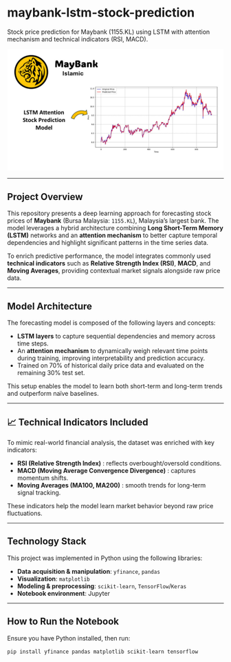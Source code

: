 # maybank-lstm-stock-prediction

Stock price prediction for Maybank (1155.KL) using LSTM with attention mechanism and technical indicators (RSI, MACD).

![Maybank LSTM Banner](https://github.com/Tahanijabir/maybank-lstm-stock-prediction/blob/main/animationmaybank%20(1).jpg?raw=true)

---

##  Project Overview

This repository presents a deep learning approach for forecasting stock prices of **Maybank** (Bursa Malaysia: `1155.KL`), Malaysia’s largest bank. The model leverages a hybrid architecture combining **Long Short-Term Memory (LSTM)** networks and an **attention mechanism** to better capture temporal dependencies and highlight significant patterns in the time series data.

To enrich predictive performance, the model integrates commonly used **technical indicators** such as **Relative Strength Index (RSI)**, **MACD**, and **Moving Averages**, providing contextual market signals alongside raw price data.

---

##  Model Architecture

The forecasting model is composed of the following layers and concepts:

- **LSTM layers** to capture sequential dependencies and memory across time steps.
- An **attention mechanism** to dynamically weigh relevant time points during training, improving interpretability and prediction accuracy.
- Trained on 70% of historical daily price data and evaluated on the remaining 30% test set.

This setup enables the model to learn both short-term and long-term trends and outperform naïve baselines.

---

## 📈 Technical Indicators Included

To mimic real-world financial analysis, the dataset was enriched with key indicators:

- **RSI (Relative Strength Index)** : reflects overbought/oversold conditions.
- **MACD (Moving Average Convergence Divergence)** : captures momentum shifts.
- **Moving Averages (MA100, MA200)** : smooth trends for long-term signal tracking.

These indicators help the model learn market behavior beyond raw price fluctuations.

---

##  Technology Stack

This project was implemented in Python using the following libraries:

- **Data acquisition & manipulation**: `yfinance`, `pandas`
- **Visualization**: `matplotlib`
- **Modeling & preprocessing**: `scikit-learn`, `TensorFlow`/`Keras`
- **Notebook environment**: Jupyter

---

##  How to Run the Notebook

Ensure you have Python installed, then run:

```bash
pip install yfinance pandas matplotlib scikit-learn tensorflow


